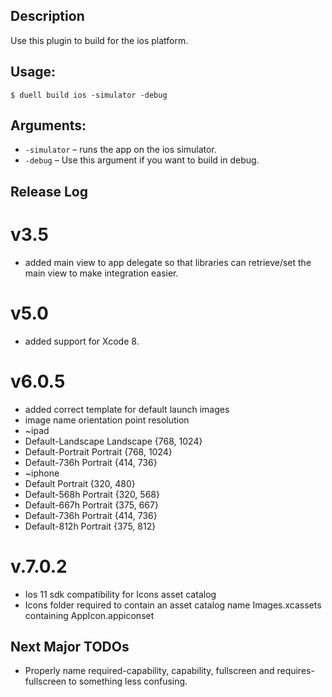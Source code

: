 ## Description

Use this plugin to build for the ios platform.

## Usage:
`$ duell build ios -simulator -debug`
## Arguments:
* `-simulator` &ndash; runs the app on the ios simulator.
* `-debug` &ndash; Use this argument if you want to build in debug.

## Release Log

# v3.5
* added main view to app delegate so that libraries can retrieve/set the main view to make integration easier.

# v5.0
* added support for Xcode 8.

# v6.0.5
* added correct template for default launch images
* image name    orientation     point resolution
* ~ipad
* Default-Landscape Landscape {768, 1024}
* Default-Portrait Portrait {768, 1024}
* Default-736h Portrait {414, 736}
* ~iphone
* Default Portrait {320, 480}
* Default-568h Portrait {320, 568}
* Default-667h Portrait {375, 667}
* Default-736h Portrait {414, 736}
* Default-812h Portrait {375, 812}

# v.7.0.2
* Ios 11 sdk compatibility for Icons asset catalog
* Icons folder required to contain an asset catalog name Images.xcassets containing AppIcon.appiconset

## Next Major TODOs

* Properly name required-capability, capability, fullscreen and requires-fullscreen to something less confusing.